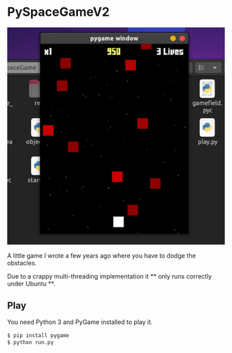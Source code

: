 # PySpaceGameV2
![Screenshot](cover.jpg)

A little game I wrote a few years ago where you have to dodge the obstacles.


Due to a crappy multi-threading implementation it ** only runs correctly under Ubuntu **.

## Play

You need Python 3 and PyGame installed to play it.

```
$ pip install pygame
$ python run.py
```